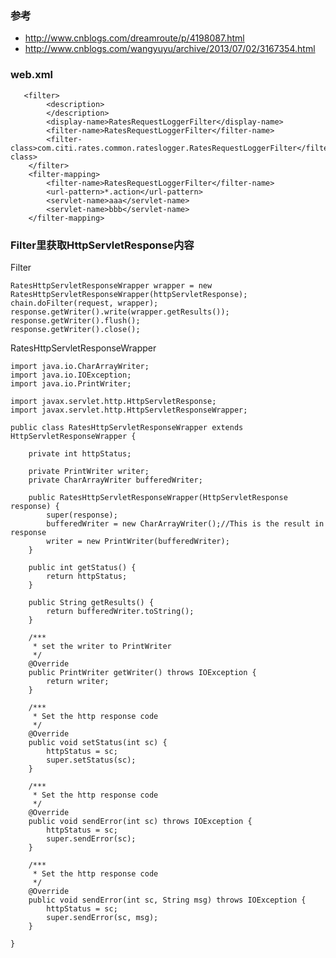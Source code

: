 ### 参考
- http://www.cnblogs.com/dreamroute/p/4198087.html
- http://www.cnblogs.com/wangyuyu/archive/2013/07/02/3167354.html

### web.xml

       <filter>
            <description>
            </description>
            <display-name>RatesRequestLoggerFilter</display-name>
            <filter-name>RatesRequestLoggerFilter</filter-name>
            <filter-class>com.citi.rates.common.rateslogger.RatesRequestLoggerFilter</filter-class>
        </filter>
        <filter-mapping>
            <filter-name>RatesRequestLoggerFilter</filter-name>
            <url-pattern>*.action</url-pattern>
            <servlet-name>aaa</servlet-name>
            <servlet-name>bbb</servlet-name>
        </filter-mapping>

### Filter里获取HttpServletResponse内容

Filter

    RatesHttpServletResponseWrapper wrapper = new RatesHttpServletResponseWrapper(httpServletResponse);
    chain.doFilter(request, wrapper);
    response.getWriter().write(wrapper.getResults());
    response.getWriter().flush();
    response.getWriter().close();
    
RatesHttpServletResponseWrapper     

    import java.io.CharArrayWriter;
    import java.io.IOException;
    import java.io.PrintWriter;
    
    import javax.servlet.http.HttpServletResponse;
    import javax.servlet.http.HttpServletResponseWrapper;
    
    public class RatesHttpServletResponseWrapper extends HttpServletResponseWrapper {
        
        private int httpStatus;
        
        private PrintWriter writer;
        private CharArrayWriter bufferedWriter;
        
        public RatesHttpServletResponseWrapper(HttpServletResponse response) {
            super(response);
            bufferedWriter = new CharArrayWriter();//This is the result in response
            writer = new PrintWriter(bufferedWriter);
        }
        
        public int getStatus() {
            return httpStatus;
        }
        
        public String getResults() {
            return bufferedWriter.toString();
        }
        
        /***
         * set the writer to PrintWriter
         */
        @Override
        public PrintWriter getWriter() throws IOException {
            return writer;
        }
        
        /***
         * Set the http response code
         */
        @Override
        public void setStatus(int sc) {
            httpStatus = sc;
            super.setStatus(sc);
        }
        
        /***
         * Set the http response code
         */
        @Override
        public void sendError(int sc) throws IOException {
            httpStatus = sc;
            super.sendError(sc);
        }
        
        /***
         * Set the http response code
         */
        @Override
        public void sendError(int sc, String msg) throws IOException {
            httpStatus = sc;
            super.sendError(sc, msg);
        }
        
    }
